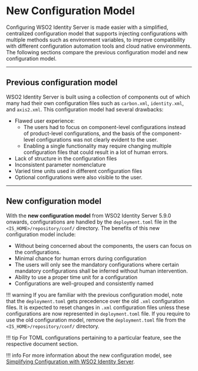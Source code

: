 # New Configuration Model

Configuring WSO2 Identity Server is made easier with a simplified, centralized configuration model that supports injecting configurations with multiple methods such as environment variables, to improve compatibility with different configuration automation tools and cloud native environments. The following sections compare the previous configuration model and new configuration model.

---

## Previous configuration model

WSO2 Identity Server is built using a collection of components out of which many had their own configuration files such as <code>carbon.xml</code>, <code>identity.xml</code>, and <code>axis2.xml</code>. This configuration model had several drawbacks: 

-	Flawed user experience: 
	-	The users had to focus on component-level configurations instead of product-level configurations, and the basis of the component-level configurations was not clearly evident to the user.
	-	Enabling a single functionality may require changing multiple configuration files that could result in a lot of human errors.
-	Lack of structure in the configuration files
-	Inconsistent parameter nomenclature
-	Varied time units used in different configuration files
-	Optional configurations were also visible to the user.

---

## New configuration model

With the **new configuration model** from WSO2 Identity Server 5.9.0 onwards, configurations are handled by the <code>deployment.toml</code> file in the `<IS_HOME>/repository/conf/` directory. The benefits of this new configuration model include:

-	Without being concerned about the components, the users can focus on the configurations.
-	Minimal chance for human errors during configuration 
-	The users will only see the mandatory configurations where certain mandatory configurations shall be inferred without human intervention.
-	Ability to use a proper time unit for a configuration
-	Configurations are well-grouped and consistently named

!!! warning
	If you are familiar with the previous configuration model, note that the `deployment.toml` gets precedence over the old `.xml` configuration files. It is expected to reset changes in `.xml` configuration files unless these configurations are now represented in `deployment.toml` file. If you require to use the old configuration model, remove the `deployment.toml` file from the `<IS_HOME>/repository/conf/` directory.

!!! tip
	For TOML configurations pertaining to a particular feature, see the respective document section.

!!! info
	For more information about the new configuration model, see [Simplifying Configuration with WSO2 Identity Server](https://wso2.com/blogs/thesource/2019/10/simplifying-configuration-with-WSO2-identity-server).


